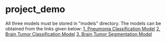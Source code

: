 # project_demo
All three models must be stored in "models" directory.
The models can be obtained from the links given below:
[1. Pneumonia Classification Model](https://drive.google.com/file/d/15rqX2oup1uNcoobZmQD_3noEl1n8LH15/view?usp=sharing)
[2. Brain Tumor Classification Model](https://drive.google.com/file/d/1l2nzwVXQlQfw78tISjC6ZAsTlyHilVmu/view?usp=sharing)
[3. Brain Tumor Segmentation Model](https://drive.google.com/file/d/1PmYwA3gssHlbcUiUieHsnBr_qr8b22HM/view?usp=sharing)
